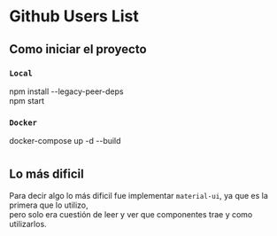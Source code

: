 # Github Users List

## Como iniciar el proyecto

### `Local`

npm install --legacy-peer-deps\
npm start

### `Docker`

docker-compose up -d --build

#

## Lo más dificil

Para decir algo lo más dificil fue implementar `material-ui`, ya que es la primera que lo utilizo,\
pero solo era cuestión de leer y ver que componentes trae y como utilizarlos.
